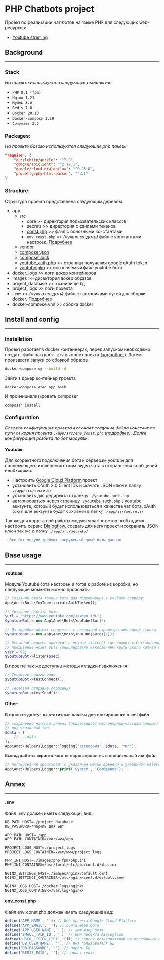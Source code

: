 # PHP Chatbots project
Проект по реализации чат-ботов на языке PHP для следующих web-ресурсов:
- [Youtube streming](https://www.youtube.com/)
## **Background**
____
### **Stack:**
*На проекте используются следующие технологии:*
- `PHP 8.1 (fpm)`
- `Nginx 1.21`
- `MySQL 8.0`
- `Redis 7.0`
- `Docker 20.10`
- `Docker-compose 1.29`
- `Composer 2.3`
### **Packages:**
*На проекте базово используются следующие php пакеты:*
```json
"require": {
    "guzzlehttp/guzzle": "^7.0",
    "google/apiclient": "^2.12.1",
    "google/cloud-dialogflow": "^0.25.0",
    "paquettg/php-html-parser": "^3.1"
}
```
### **Structure:**
Структура проекта представлена следующим деревом
- app
    - src
        - core >> директория пользовательских классов
        - secrets >> директория с файлами токенов
        - [const.php](./app/src/const.php) >> файл с основными константами
        - `env_const.php` >> *(нужно создать)* файл с константами настроек. [Подробнее](#env_const.php)
    - vendor
    - [composer.json](./app/composer.json)
    - [composer.lock](./app/composer.lock)
    - [youtube_auth.php](./app/youtube_auth.php) >> страница получения google oAuth token
    - [youtube.php](./app/youtube.php) >> исполняемый файл youtube бота
- docker_logs >> логи докер контейнеров
- images >> директория докер образов
- project_database >> хранилище бд
- project_logs >> логи проекта
- `.env` >> *(нужно создать)* файл с настройками путей для сборки docker. [Подробнее](#.env)
- [docker-compose.yml](./docker-compose.yml) >> сборка docker
## **Install and config**
____
### **Installation**
Проект работает в docker контейнерах, перед запуском необходимо создать файл настроек `.env` в корне проекта ([подробнее](#.env)). Затем произвести запуск со сборкой образов
```bash
docker-compose up --build -d
```
Зайти в докер контейнер проекта
```
docker-compose exec app bash
```
И проинициализировать composer
```
composer install
```
### **Configuration**
*Базовая конфигурация проекта включает создание файла констант по пути от корня проекта `./app/src/env_const.php` ([подробнее](#env_const.php)).*
*Далее конфигурация разбита по бот модулям:*
#### **Youtube:**
Для корректного подключения бота к серверам youtube для последующего извлечения стрим видео чата и отправления сообщений необходимо:
- Настроить [Google Cloud Platform](https://console.cloud.google.com) проект
- установить OAuth 2.0 Client IDs и скачать JSON ключ в папку `./app/src/secrets/`
- установить для редиректа страницу `./youtube_auth.php`
- авторизоваться через страницу `./youtube_auth.php` в youtube аккаунте, который будет использоваться в качестве чат бота, oAuth token для аккаунта будет сохранен в папку `./app/src/secrets/`

Так же для корректной работы модуля smart ответов необходимо настроить сервис [Dialogflow](https://dialogflow.cloud.google.com/), создать для него проект и сохранить JSON ключ так же в папку `./app/src/secrets/`

```diff
- Все бот модули требуют загруженный дамб базы данных
```
## **Base usage**
____
#### **Youtube:**
Модуль Youtube бота настроен и готов к работе из коробки, но следующие моменты можно прояснить:
```php
// Создание oAuth токена бота для подключения к youTube серверу
App\Anet\Bots\YouTube::createAuthTokken();
```
```php
// Создание объекта бота
$url = 'https://www.youtube.com/<видео id>';
$youtubeBot = new App\Anet\Bots\YouTube($url);

// Из коробки объект создается с передачей параметра командной строки
$youtubeBot = new App\Anet\Bots\YouTube($argv[1]);
```
```php
// Основной процесс проходит в методе listen() где входит в бесконечный цикл,
// прерывание может быть синициировано накоплением критичского кол-ва ошибок (по умолчанию 5)
$sec = 99;
$youtubeBot->listen($sec);
```
В проекте так же доступны методы отладки подключения
```php
// Тестовое подключение
$youtubeBot->testConnect();

// Тестовая отправка сообщения
$youtubeBot->testSend();
```
#### **Other:**
В проекте доступны статичные классы для логгирования в xml файл
```php
// сохранение массива данных (поддерживает многомерный массивы данных) в указанную категорию
// под указанный тип
$data = [
    // ...data
];
App\Anet\Helpers\Logger::logging('категория', $data, 'тип');
```
Вывод работы скрипта можно перенаправлять в специальный лог файл
```php
// логгирование происходит с указанием метки времени и указанной категории <System>
App\Anet\Helpers\Logger::print('System', 'Сообщение');
```
## **Annex**
_____
#### .env
Файл .env должен иметь следующий вид:
```
DB_PATH_HOST=./project_database
DB_PASSWORD=*пароль для БД*

APP_PATH_HOST=./app
APP_PATH_CONTAINER=/var/www/app

PROJECT_LOGS_HOST=./project_logs
PROJECT_LOGS_CONTAINER=/var/www/project_logs

PHP_INI_HOST=./images/php-fpm/php.ini
PHP_INI_CONTAINER=/usr/local/etc/php/conf.d/php.ini

NGINX_SETTINGS_HOST=./images/nginx/default.conf
NGINX_SETTINGS_CONTAINER=/etc/nginx/conf.d/default.conf

NGINX_LOGS_HOST=./docker_logs/nginx/
NGINX_LOGS_CONTAINER=/var/log/nginx/
```
#### env_const.php
Файл env_const.php должен иметь следующий вид:
```php
define('APP_NAME', ''); // Имя проекта Google Cloud Platform
define('APP_EMAIL', ''); // почта юзер бота
define('APP_USER_NAME', ''); // имя юзер бота
define('SMALL_TALK_ID', ''); // Имя проекта Dialogflow
define('USER_LISTEN_LIST', []); // список пользователей на постоянную прослушку
define('DB_USER_NAME', ''); // Имя пользователя БД
define('DB_PASSWORD', ''); // пароль БД
define('REDIS_PASS', ''); // пароль redis
```
